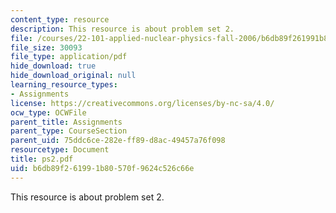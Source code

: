 ```yaml
---
content_type: resource
description: This resource is about problem set 2.
file: /courses/22-101-applied-nuclear-physics-fall-2006/b6db89f261991b80570f9624c526c66e_ps2.pdf
file_size: 30093
file_type: application/pdf
hide_download: true
hide_download_original: null
learning_resource_types:
- Assignments
license: https://creativecommons.org/licenses/by-nc-sa/4.0/
ocw_type: OCWFile
parent_title: Assignments
parent_type: CourseSection
parent_uid: 75ddc6ce-282e-ff89-d8ac-49457a76f098
resourcetype: Document
title: ps2.pdf
uid: b6db89f2-6199-1b80-570f-9624c526c66e
---
```

This resource is about problem set 2.